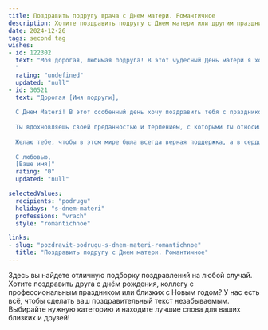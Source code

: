 ```yaml
---
title: Поздравить подругу врача с Днем матери. Романтичное
description: Хотите поздравить подругу с Днем матери или другим праздником? Наш ИИ создаст незабываемое поздравление, а вы обязательно выделитесь среди других.  
date: 2024-12-26
tags: second tag
wishes:
- id: 122302
  text: "Моя дорогая, любимая подруга! В этот чудесный День матери я хочу от всей души поздравить тебя!  Твоя забота, нежность и сила,  с которыми ты лечишь и спасаешь жизни,  — это настоящее чудо,  это истинное воплощение материнской любви.  Пусть твоя жизнь будет наполнена счастьем,  радостью и бесконечной благодарностью от тех,  кому ты даришь здоровье и надежду.  Ты —  ангел-хранитель,  и я бесконечно тобой горжусь и люблю! С праздником!
  "
  rating: "undefined"
  updated: "null"
- id: 30521
  text: "Дорогая [Имя подруги],
  
  С Днем Materi! В этот особенный день хочу поздравить тебя с праздником, который напоминает о любви и заботе, наполняющих жизнь. Ты — не только талантливый врач, дарящий надежду и здоровье, но и невероятная женщина, которая своим сердцем исцеляет всех вокруг.
  
  Ты вдохновляешь своей преданностью и терпением, с которыми ты относишься к своей профессии и к жизни. Пусть каждый миг будет наполнен счастьем и радостью, пусть твоя доброта возвращается к тебе в множестве приятных событий и теплых мгновений.
  
  Желаю тебе, чтобы в этом мире была всегда верная поддержка, а в сердце — бесконечная любовь. Счастья тебе, удачи и пусть каждый день будет таким же чудесным, как ты сама!
  
  С любовью,
  [Ваше имя]"
  rating: "0"
  updated: "null"

selectedValues:
  recipients: "podrugu"
  holidays: "s-dnem-materi"
  professions: "vrach"
  style: "romantichnoe"

links:
- slug: "pozdravit-podrugu-s-dnem-materi-romantichnoe"
  title: "Поздравить подругу с Днем матери. Романтичное"
---
```


Здесь вы найдете отличную подборку поздравлений на любой случай. 
Хотите поздравить друга с днём рождения, коллегу с профессиональным праздником или близких с Новым годом? У нас есть всё, чтобы сделать ваш поздравительный текст незабываемым. Выбирайте нужную категорию и находите лучшие слова для ваших близких и друзей!
